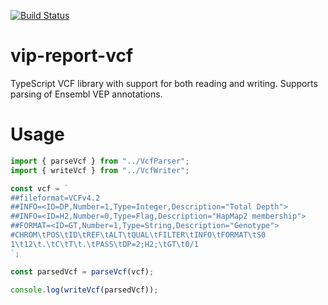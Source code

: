 [![Build Status](https://app.travis-ci.com/molgenis/vip-report-vcf.svg?branch=main)](https://app.travis-ci.com/molgenis/vip-report-vcf)

# vip-report-vcf
TypeScript VCF library with support for both reading and writing. Supports parsing of Ensembl VEP annotations.

# Usage
```ts
import { parseVcf } from "../VcfParser";
import { writeVcf } from "../VcfWriter";

const vcf = `
##fileformat=VCFv4.2
##INFO=<ID=DP,Number=1,Type=Integer,Description="Total Depth">
##INFO=<ID=H2,Number=0,Type=Flag,Description="HapMap2 membership">
##FORMAT=<ID=GT,Number=1,Type=String,Description="Genotype">
#CHROM\tPOS\tID\tREF\tALT\tQUAL\tFILTER\tINFO\tFORMAT\tS0
1\t12\t.\tC\tT\t.\tPASS\tDP=2;H2;\tGT\t0/1
`;

const parsedVcf = parseVcf(vcf);

console.log(writeVcf(parsedVcf));
```
